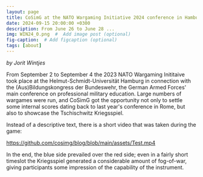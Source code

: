```yaml
---
layout: page
title: CoSimG at the NATO Wargaming Initiative 2024 conference in Hamburg.
date: 2024-09-15 20:00:00 +0300
description: From June 26 to June 28 ...
img: WIN24_0.png  #  Add image post (optional)
fig-caption:  # Add figcaption (optional)
tags: [about]
---
```


*by Jorit Wintjes*

From September 2 to September 4 the 2023 NATO Wargaming Inititaive took place at the Helmut-Schmidt-Universität Hamburg in connection with the (Aus)Bildungskongress der Bundeswehr, the German Armed Forces' main conference on professional military education. Large numbers of wargames were run, and CoSimG got the opportunity not only to settle some internal scores dating back to last year's conference in Rome, but also to showcase the Tschischwitz Kriegsspiel.

Instead of a descriptive text, there is a short video that was taken during the game:

https://github.com/cosimg/blog/blob/main/assets/Test.mp4

In the end, the blue side prevailed over the red side; even in a fairly short timeslot the Kriegsspiel generated a considerable amount of fog-of-war, giving participants some impression of the capability of the instrument.
